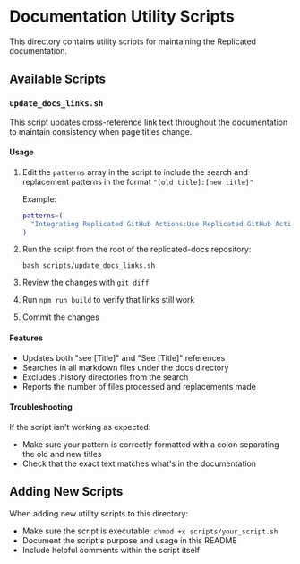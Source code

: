 # Documentation Utility Scripts

This directory contains utility scripts for maintaining the Replicated documentation.

## Available Scripts

### `update_docs_links.sh`

This script updates cross-reference link text throughout the documentation to maintain consistency when page titles change.

#### Usage

1. Edit the `patterns` array in the script to include the search and replacement patterns in the format `"[old title]:[new title]"`
   
   Example:
   ```bash
   patterns=(
     "Integrating Replicated GitHub Actions:Use Replicated GitHub Actions in CI/CD"
   )
   ```

2. Run the script from the root of the replicated-docs repository:
   ```
   bash scripts/update_docs_links.sh
   ```

3. Review the changes with `git diff`
4. Run `npm run build` to verify that links still work
5. Commit the changes

#### Features

- Updates both "see [Title]" and "See [Title]" references
- Searches in all markdown files under the docs directory
- Excludes .history directories from the search
- Reports the number of files processed and replacements made

#### Troubleshooting

If the script isn't working as expected:
- Make sure your pattern is correctly formatted with a colon separating the old and new titles
- Check that the exact text matches what's in the documentation

## Adding New Scripts

When adding new utility scripts to this directory:

- Make sure the script is executable: `chmod +x scripts/your_script.sh`
- Document the script's purpose and usage in this README
- Include helpful comments within the script itself 